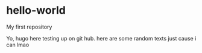 # hello-world
My first repository

Yo, hugo here testing up on git hub.
here are some random texts just cause i can
lmao
